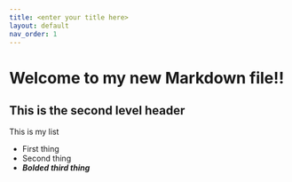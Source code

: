 ```yaml
---
title: <enter your title here>
layout: default
nav_order: 1
---
```


# Welcome to my new Markdown file!!

## This is the second level header
  
This is my list
- First thing 
- Second thing
- ***Bolded third thing***
